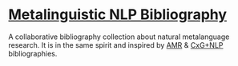 # [Metalinguistic NLP Bibliography](https://nert-nlp.github.io/metalinguistic-nlp-bib/)

A collaborative bibliography collection about natural metalanguage research. It is in the same spirit and inspired by [AMR](https://github.com/nert-nlp/AMR-Bibliography) &amp; [CxG+NLP](https://docs.google.com/spreadsheets/u/1/d/e/2PACX-1vR294DXq1IrdXw3rfOcv2RoG7ofISF0Xs4LDekIzSWTug8b4fvkbLnOl4X5L7Vo-7GFqvVwFq0y_Hxb/pubhtml) bibliographies. 
